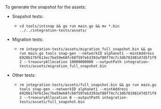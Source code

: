To generate the snapshot for the assets:

* Snapshot tests:
  - `cd tools/intsnap && go run main.go && mv *.bin ../../integration-tests/assets/`

* Migration tests:
  - `rm integration-tests/assets/migration_full_snapshot.bin && go run main.go tools snap-gen --networkID alphanet1 --mintAddress 6920b176f613ec7be59e68fc68f597eb3393af80f74c7c3db78198147d5f1f92 --treasuryAllocation 10000000000 --outputPath integration-tests/assets/migration_full_snapshot.bin`

* Other tests:
  - `rm integration-tests/assets/full_snapshot.bin && go run main.go tools snap-gen --networkID alphanet1 --mintAddress 6920b176f613ec7be59e68fc68f597eb3393af80f74c7c3db78198147d5f1f92 --treasuryAllocation 0 --outputPath integration-tests/assets/full_snapshot.bin`